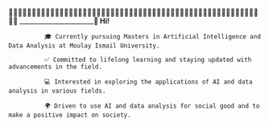 
🌟🌟🌟🌟🌟🌟🌟🌟🌟🌟🌟🌟🌟🌟🌟🌟🌟🌟🌟🌟🌟🌟🌟🌟🌟🌟🌟🌟🌟🌟🌟🌟🌟🌟🌟🌟🌟🌟🌟🌟🌟🌟🌟🌟🌟🌟🌟🌟🌟🌟🌟🌟🌟🌟🌟🌟
___________________________________________________________👋 Hi!____________________________________


              🎓 Currently pursuing Masters in Artificial Intelligence and Data Analysis at Moulay Ismail University.
          
              ✅ Committed to lifelong learning and staying updated with advancements in the field.

              💻 Interested in exploring the applications of AI and data analysis in various fields.

              🌍 Driven to use AI and data analysis for social good and to make a positive impact on society.

